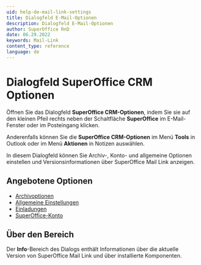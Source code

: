 ```yaml
---
uid: help-de-mail-link-settings
title: Dialogfeld E-Mail-Optionen
description: Dialogfeld E-Mail-Optionen
author: SuperOffice RnD
date: 06.29.2022
keywords: Mail-Link
content_type: reference
language: de
---
```


# Dialogfeld SuperOffice CRM Optionen

Öffnen Sie das Dialogfeld **SuperOffice CRM-Optionen**, indem Sie sie auf den kleinen Pfeil rechts neben der Schaltfläche **SuperOffice** im E-Mail-Fenster oder im Posteingang klicken.

Anderenfalls können Sie die **SuperOffice CRM-Optionen** im Menü **Tools** in Outlook oder im Menü **Aktionen** in Notizen auswählen.

In diesem Dialogfeld können Sie Archiv-, Konto- und allgemeine Optionen einstellen und Versionsinformationen über SuperOffice Mail Link anzeigen.

## Angebotene Optionen

* [Archivoptionen][1]
* [Allgemeine Einstellungen][2]
* [Einladungen][3]
* [SuperOffice-Konto][4]

## Über den Bereich

Der **Info**-Bereich des Dialogs enthält Informationen über die aktuelle Version von SuperOffice Mail Link und über installierte Komponenten.

<!-- Referenced links -->
[1]: default.md
[2]: general.md
[3]: invitations.md
[4]: superoffice-account.md

<!-- Referenced images -->
